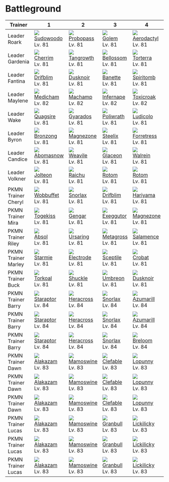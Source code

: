 # Battleground

Trainer             | 1                                    | 2                                    | 3                                    | 4                                    | 5                                    | 6
---                 | ---                                  | ---                                  | ---                                  | ---                                  | ---                                  | ---
Leader Roark        | ![][185]<br> [Sudowoodo]<br> Lv. 81  | ![][476]<br> [Probopass]<br> Lv. 81  | ![][076]<br> [Golem]<br> Lv. 81      | ![][142]<br> [Aerodactyl]<br> Lv. 81 | ![][248]<br> [Tyranitar]<br> Lv. 81  | ![][409]<br> [Rampardos]<br> Lv. 82
Leader Gardenia     | ![][421]<br> [Cherrim]<br> Lv. 81    | ![][465]<br> [Tangrowth]<br> Lv. 81  | ![][182]<br> [Bellossom]<br> Lv. 81  | ![][389]<br> [Torterra]<br> Lv. 81   | ![][286]<br> [Breloom]<br> Lv. 81    | ![][407]<br> [Roserade]<br> Lv. 82
Leader Fantina      | ![][426]<br> [Drifblim]<br> Lv. 81   | ![][477]<br> [Dusknoir]<br> Lv. 81   | ![][354]<br> [Banette]<br> Lv. 81    | ![][442]<br> [Spiritomb]<br> Lv. 81  | ![][094]<br> [Gengar]<br> Lv. 81     | ![][429]<br> [Mismagius]<br> Lv. 82
Leader Maylene      | ![][308]<br> [Medicham]<br> Lv. 82   | ![][068]<br> [Machamp]<br> Lv. 82    | ![][392]<br> [Infernape]<br> Lv. 82  | ![][454]<br> [Toxicroak]<br> Lv. 82  | ![][475]<br> [Gallade]<br> Lv. 82    | ![][448]<br> [Lucario]<br> Lv. 83
Leader Wake         | ![][195]<br> [Quagsire]<br> Lv. 81   | ![][130]<br> [Gyarados]<br> Lv. 81   | ![][062]<br> [Poliwrath]<br> Lv. 81  | ![][272]<br> [Ludicolo]<br> Lv. 81   | ![][319]<br> [Sharpedo]<br> Lv. 81   | ![][419]<br> [Floatzel]<br> Lv. 82
Leader Byron        | ![][437]<br> [Bronzong]<br> Lv. 81   | ![][462]<br> [Magnezone]<br> Lv. 81  | ![][208]<br> [Steelix]<br> Lv. 81    | ![][205]<br> [Forretress]<br> Lv. 81 | ![][306]<br> [Aggron]<br> Lv. 81     | ![][411]<br> [Bastiodon]<br> Lv. 82
Leader Candice      | ![][460]<br> [Abomasnow]<br> Lv. 81  | ![][461]<br> [Weavile]<br> Lv. 81    | ![][471]<br> [Glaceon]<br> Lv. 81    | ![][365]<br> [Walrein]<br> Lv. 81    | ![][473]<br> [Mamoswine]<br> Lv. 81  | ![][478]<br> [Froslass]<br> Lv. 82
Leader Volkner      | ![][135]<br> [Jolteon]<br> Lv. 81    | ![][026]<br> [Raichu]<br> Lv. 81     | ![][479]<br> [Rotom]<br> Lv. 81      | ![][479]<br> [Rotom]<br> Lv. 81      | ![][405]<br> [Luxray]<br> Lv. 81     | ![][466]<br> [Electivire]<br> Lv. 82
PKMN Trainer Cheryl | ![][202]<br> [Wobbuffet]<br> Lv. 81  | ![][143]<br> [Snorlax]<br> Lv. 81    | ![][426]<br> [Drifblim]<br> Lv. 81   | ![][297]<br> [Hariyama]<br> Lv. 81   | ![][321]<br> [Wailord]<br> Lv. 81    | ![][242]<br> [Blissey]<br> Lv. 82
PKMN Trainer Mira   | ![][468]<br> [Togekiss]<br> Lv. 81   | ![][094]<br> [Gengar]<br> Lv. 81     | ![][103]<br> [Exeggutor]<br> Lv. 81  | ![][462]<br> [Magnezone]<br> Lv. 81  | ![][474]<br> [Porygon-Z]<br> Lv. 81  | ![][065]<br> [Alakazam]<br> Lv. 82
PKMN Trainer Riley  | ![][359]<br> [Absol]<br> Lv. 81      | ![][217]<br> [Ursaring]<br> Lv. 81   | ![][376]<br> [Metagross]<br> Lv. 81  | ![][373]<br> [Salamence]<br> Lv. 81  | ![][289]<br> [Slaking]<br> Lv. 81    | ![][448]<br> [Lucario]<br> Lv. 82
PKMN Trainer Marley | ![][121]<br> [Starmie]<br> Lv. 81    | ![][101]<br> [Electrode]<br> Lv. 81  | ![][254]<br> [Sceptile]<br> Lv. 81   | ![][169]<br> [Crobat]<br> Lv. 81     | ![][461]<br> [Weavile]<br> Lv. 81    | ![][059]<br> [Arcanine]<br> Lv. 82
PKMN Trainer Buck   | ![][324]<br> [Torkoal]<br> Lv. 81    | ![][213]<br> [Shuckle]<br> Lv. 81    | ![][197]<br> [Umbreon]<br> Lv. 81    | ![][477]<br> [Dusknoir]<br> Lv. 81   | ![][091]<br> [Cloyster]<br> Lv. 81   | ![][344]<br> [Claydol]<br> Lv. 82
PKMN Trainer Barry  | ![][398]<br> [Staraptor]<br> Lv. 84  | ![][214]<br> [Heracross]<br> Lv. 84  | ![][143]<br> [Snorlax]<br> Lv. 84    | ![][184]<br> [Azumarill]<br> Lv. 84  | ![][059]<br> [Arcanine]<br> Lv. 84   | ![][389]<br> [Torterra]<br> Lv. 85
PKMN Trainer Barry  | ![][398]<br> [Staraptor]<br> Lv. 84  | ![][214]<br> [Heracross]<br> Lv. 84  | ![][143]<br> [Snorlax]<br> Lv. 84    | ![][184]<br> [Azumarill]<br> Lv. 84  | ![][286]<br> [Breloom]<br> Lv. 84    | ![][392]<br> [Infernape]<br> Lv. 85
PKMN Trainer Barry  | ![][398]<br> [Staraptor]<br> Lv. 84  | ![][214]<br> [Heracross]<br> Lv. 84  | ![][143]<br> [Snorlax]<br> Lv. 84    | ![][286]<br> [Breloom]<br> Lv. 84    | ![][059]<br> [Arcanine]<br> Lv. 84   | ![][395]<br> [Empoleon]<br> Lv. 85
PKMN Trainer Dawn   | ![][065]<br> [Alakazam]<br> Lv. 83   | ![][473]<br> [Mamoswine]<br> Lv. 83  | ![][036]<br> [Clefable]<br> Lv. 83   | ![][428]<br> [Lopunny]<br> Lv. 83    | ![][134]<br> [Vaporeon]<br> Lv. 83   | ![][389]<br> [Torterra]<br> Lv. 84
PKMN Trainer Dawn   | ![][065]<br> [Alakazam]<br> Lv. 83   | ![][473]<br> [Mamoswine]<br> Lv. 83  | ![][036]<br> [Clefable]<br> Lv. 83   | ![][428]<br> [Lopunny]<br> Lv. 83    | ![][135]<br> [Jolteon]<br> Lv. 83    | ![][392]<br> [Infernape]<br> Lv. 84
PKMN Trainer Dawn   | ![][065]<br> [Alakazam]<br> Lv. 83   | ![][473]<br> [Mamoswine]<br> Lv. 83  | ![][036]<br> [Clefable]<br> Lv. 83   | ![][428]<br> [Lopunny]<br> Lv. 83    | ![][136]<br> [Flareon]<br> Lv. 83    | ![][395]<br> [Empoleon]<br> Lv. 84
PKMN Trainer Lucas  | ![][065]<br> [Alakazam]<br> Lv. 83   | ![][473]<br> [Mamoswine]<br> Lv. 83  | ![][210]<br> [Granbull]<br> Lv. 83   | ![][463]<br> [Lickilicky]<br> Lv. 83 | ![][134]<br> [Vaporeon]<br> Lv. 83   | ![][389]<br> [Torterra]<br> Lv. 84
PKMN Trainer Lucas  | ![][065]<br> [Alakazam]<br> Lv. 83   | ![][473]<br> [Mamoswine]<br> Lv. 83  | ![][210]<br> [Granbull]<br> Lv. 83   | ![][463]<br> [Lickilicky]<br> Lv. 83 | ![][135]<br> [Jolteon]<br> Lv. 83    | ![][392]<br> [Infernape]<br> Lv. 84
PKMN Trainer Lucas  | ![][065]<br> [Alakazam]<br> Lv. 83   | ![][473]<br> [Mamoswine]<br> Lv. 83  | ![][210]<br> [Granbull]<br> Lv. 83   | ![][463]<br> [Lickilicky]<br> Lv. 83 | ![][136]<br> [Flareon]<br> Lv. 83    | ![][395]<br> [Empoleon]<br> Lv. 84

[Raichu]: ../../pokemon_changes/026/
[Clefable]: ../../pokemon_changes/036/
[Arcanine]: ../../pokemon_changes/059/
[Poliwrath]: ../../pokemon_changes/062/
[Alakazam]: ../../pokemon_changes/065/
[Machamp]: ../../pokemon_changes/068/
[Golem]: ../../pokemon_changes/076/
[Cloyster]: ../../pokemon_changes/091/
[Gengar]: ../../pokemon_changes/094/
[Electrode]: ../../pokemon_changes/101/
[Exeggutor]: ../../pokemon_changes/103/
[Starmie]: ../../pokemon_changes/121/
[Gyarados]: ../../pokemon_changes/130/
[Vaporeon]: ../../pokemon_changes/134/
[Jolteon]: ../../pokemon_changes/135/
[Flareon]: ../../pokemon_changes/136/
[Aerodactyl]: ../../pokemon_changes/142/
[Snorlax]: ../../pokemon_changes/143/
[Crobat]: ../../pokemon_changes/169/
[Bellossom]: ../../pokemon_changes/182/
[Azumarill]: ../../pokemon_changes/184/
[Sudowoodo]: ../../pokemon_changes/185/
[Quagsire]: ../../pokemon_changes/195/
[Umbreon]: ../../pokemon_changes/197/
[Wobbuffet]: ../../pokemon_changes/202/
[Forretress]: ../../pokemon_changes/205/
[Steelix]: ../../pokemon_changes/208/
[Granbull]: ../../pokemon_changes/210/
[Shuckle]: ../../pokemon_changes/213/
[Heracross]: ../../pokemon_changes/214/
[Ursaring]: ../../pokemon_changes/217/
[Blissey]: ../../pokemon_changes/242/
[Tyranitar]: ../../pokemon_changes/248/
[Sceptile]: ../../pokemon_changes/254/
[Ludicolo]: ../../pokemon_changes/272/
[Breloom]: ../../pokemon_changes/286/
[Slaking]: ../../pokemon_changes/289/
[Hariyama]: ../../pokemon_changes/297/
[Aggron]: ../../pokemon_changes/306/
[Medicham]: ../../pokemon_changes/308/
[Sharpedo]: ../../pokemon_changes/319/
[Wailord]: ../../pokemon_changes/321/
[Torkoal]: ../../pokemon_changes/324/
[Claydol]: ../../pokemon_changes/344/
[Banette]: ../../pokemon_changes/354/
[Absol]: ../../pokemon_changes/359/
[Walrein]: ../../pokemon_changes/365/
[Salamence]: ../../pokemon_changes/373/
[Metagross]: ../../pokemon_changes/376/
[Torterra]: ../../pokemon_changes/389/
[Infernape]: ../../pokemon_changes/392/
[Empoleon]: ../../pokemon_changes/395/
[Staraptor]: ../../pokemon_changes/398/
[Luxray]: ../../pokemon_changes/405/
[Roserade]: ../../pokemon_changes/407/
[Rampardos]: ../../pokemon_changes/409/
[Bastiodon]: ../../pokemon_changes/411/
[Floatzel]: ../../pokemon_changes/419/
[Cherrim]: ../../pokemon_changes/421/
[Drifblim]: ../../pokemon_changes/426/
[Lopunny]: ../../pokemon_changes/428/
[Mismagius]: ../../pokemon_changes/429/
[Bronzong]: ../../pokemon_changes/437/
[Spiritomb]: ../../pokemon_changes/442/
[Lucario]: ../../pokemon_changes/448/
[Toxicroak]: ../../pokemon_changes/454/
[Abomasnow]: ../../pokemon_changes/460/
[Weavile]: ../../pokemon_changes/461/
[Magnezone]: ../../pokemon_changes/462/
[Lickilicky]: ../../pokemon_changes/463/
[Tangrowth]: ../../pokemon_changes/465/
[Electivire]: ../../pokemon_changes/466/
[Togekiss]: ../../pokemon_changes/468/
[Glaceon]: ../../pokemon_changes/471/
[Mamoswine]: ../../pokemon_changes/473/
[Porygon-Z]: ../../pokemon_changes/474/
[Gallade]: ../../pokemon_changes/475/
[Probopass]: ../../pokemon_changes/476/
[Dusknoir]: ../../pokemon_changes/477/
[Froslass]: ../../pokemon_changes/478/
[Rotom]: ../../pokemon_changes/479/
[026]: ../img/pokemon/026.png
[036]: ../img/pokemon/036.png
[059]: ../img/pokemon/059.png
[062]: ../img/pokemon/062.png
[065]: ../img/pokemon/065.png
[068]: ../img/pokemon/068.png
[076]: ../img/pokemon/076.png
[091]: ../img/pokemon/091.png
[094]: ../img/pokemon/094.png
[101]: ../img/pokemon/101.png
[103]: ../img/pokemon/103.png
[121]: ../img/pokemon/121.png
[130]: ../img/pokemon/130.png
[134]: ../img/pokemon/134.png
[135]: ../img/pokemon/135.png
[136]: ../img/pokemon/136.png
[142]: ../img/pokemon/142.png
[143]: ../img/pokemon/143.png
[169]: ../img/pokemon/169.png
[182]: ../img/pokemon/182.png
[184]: ../img/pokemon/184.png
[185]: ../img/pokemon/185.png
[195]: ../img/pokemon/195.png
[197]: ../img/pokemon/197.png
[202]: ../img/pokemon/202.png
[205]: ../img/pokemon/205.png
[208]: ../img/pokemon/208.png
[210]: ../img/pokemon/210.png
[213]: ../img/pokemon/213.png
[214]: ../img/pokemon/214.png
[217]: ../img/pokemon/217.png
[242]: ../img/pokemon/242.png
[248]: ../img/pokemon/248.png
[254]: ../img/pokemon/254.png
[272]: ../img/pokemon/272.png
[286]: ../img/pokemon/286.png
[289]: ../img/pokemon/289.png
[297]: ../img/pokemon/297.png
[306]: ../img/pokemon/306.png
[308]: ../img/pokemon/308.png
[319]: ../img/pokemon/319.png
[321]: ../img/pokemon/321.png
[324]: ../img/pokemon/324.png
[344]: ../img/pokemon/344.png
[354]: ../img/pokemon/354.png
[359]: ../img/pokemon/359.png
[365]: ../img/pokemon/365.png
[373]: ../img/pokemon/373.png
[376]: ../img/pokemon/376.png
[389]: ../img/pokemon/389.png
[392]: ../img/pokemon/392.png
[395]: ../img/pokemon/395.png
[398]: ../img/pokemon/398.png
[405]: ../img/pokemon/405.png
[407]: ../img/pokemon/407.png
[409]: ../img/pokemon/409.png
[411]: ../img/pokemon/411.png
[419]: ../img/pokemon/419.png
[421]: ../img/pokemon/421.png
[426]: ../img/pokemon/426.png
[428]: ../img/pokemon/428.png
[429]: ../img/pokemon/429.png
[437]: ../img/pokemon/437.png
[442]: ../img/pokemon/442.png
[448]: ../img/pokemon/448.png
[454]: ../img/pokemon/454.png
[460]: ../img/pokemon/460.png
[461]: ../img/pokemon/461.png
[462]: ../img/pokemon/462.png
[463]: ../img/pokemon/463.png
[465]: ../img/pokemon/465.png
[466]: ../img/pokemon/466.png
[468]: ../img/pokemon/468.png
[471]: ../img/pokemon/471.png
[473]: ../img/pokemon/473.png
[474]: ../img/pokemon/474.png
[475]: ../img/pokemon/475.png
[476]: ../img/pokemon/476.png
[477]: ../img/pokemon/477.png
[478]: ../img/pokemon/478.png
[479]: ../img/pokemon/479.png

